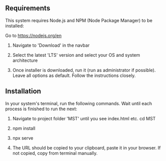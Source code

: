 ## Requirements

This system requires Node.js and NPM (Node Package Manager) to be installed:

Go to https://nodejs.org/en

1. Navigate to 'Download' in the navbar

2. Select the latest 'LTS' version and select your OS and system architecture

3. Once installer is downloaded, run it (run as administrator if possible).
   Leave all options as default. Follow the instructions closely.

## Installation

In your system's terminal, run the following commands. Wait until each process is finished to run the next:

1. Navigate to project folder 'MST' until you see index.html etc.
   cd MST

5. npm install

6. npx serve

7. The URL should be copied to your clipboard, paste it in your browser. If not copied, copy from terminal manually.